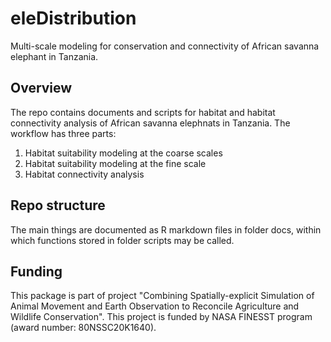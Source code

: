 # eleDistribution
Multi-scale modeling for conservation and connectivity of African savanna elephant in Tanzania.

## Overview
The repo contains documents and scripts for habitat and habitat connectivity analysis of African savanna elephnats in Tanzania. The workflow has three parts:

1. Habitat suitability modeling at the coarse scales
2. Habitat suitability modeling at the fine scale
3. Habitat connectivity analysis

## Repo structure

The main things are documented as R markdown files in folder docs, within which functions stored in folder scripts may be called.

## Funding

This package is part of project "Combining Spatially-explicit Simulation of Animal Movement and Earth Observation to Reconcile Agriculture and Wildlife Conservation". This project is funded by NASA FINESST program (award number: 80NSSC20K1640).

